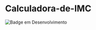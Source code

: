 # Calculadora-de-IMC
![Badge em Desenvolvimento](http://img.shields.io/static/v1?label=STATUS&message=EM%20DESENVOLVIMENTO&color=GREEN&style=for-the-badge)
